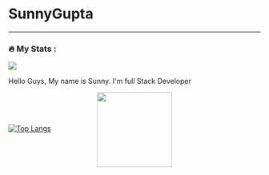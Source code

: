 # SunnyGupta
---

### :fire: My Stats :
<div>
  <img src="https://streak-stats.demolab.com?user=Sunnygupta02003&theme=dark&exclude_days=Sun%2CMon" align="center">
</div>

Hello Guys, My name is Sunny.
I'm full Stack Developer
<div id="header" align="center" style="height: 50px;">
  <img src="https://media.giphy.com/media/v1.Y2lkPTc5MGI3NjExMmtycjY5dmgyNXRudmdpbDdhc3BvenIybDRxcHZ5MWp5NDBwd3B4cyZlcD12MV9pbnRlcm5hbF9naWZfYnlfaWQmY3Q9Zw/qgQUggAC3Pfv687qPC/giphy.gif"  height="150px"/>
</div>



[![Top Langs](https://github-readme-stats.vercel.app/api/top-langs/?username=SUnnyGupta02003&layout=compact&theme=vision-friendly-dark)](https://github.com/anuraghazra/github-readme-stats)
